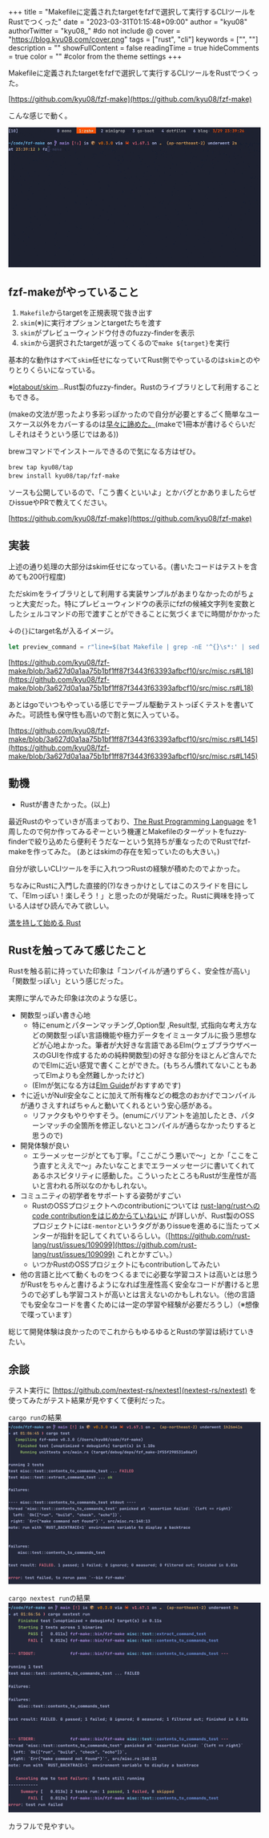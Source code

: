 +++
title = "Makefileに定義されたtargetをfzfで選択して実行するCLIツールをRustでつくった"
date = "2023-03-31T01:15:48+09:00"
author = "kyu08"
authorTwitter = "kyu08_" #do not include @
cover = "https://blog.kyu08.com/cover.png"
tags = ["rust", "cli"]
keywords = ["", ""]
description = ""
showFullContent = false
readingTime = true
hideComments = true
color = "" #color from the theme settings
+++

Makefileに定義されたtargetをfzfで選択して実行するCLIツールをRustでつくった。

[https://github.com/kyu08/fzf-make](https://github.com/kyu08/fzf-make)

こんな感じで動く。

![fzf-make-demo](fzf-make-demo.gif)

## fzf-makeがやっていること
1. `Makefile`からtargetを正規表現で抜き出す
1. `skim`(※)に実行オプションとtargetたちを渡す
1. `skim`がプレビューウィンドウ付きのfuzzy-finderを表示
1. `skim`から選択されたtargetが返ってくるので`make ${target}`を実行

基本的な動作はすべて`skim`任せになっていてRust側でやっているのは`skim`とのやりとりくらいになっている。

※[lotabout/skim](https://github.com/lotabout/skim)...Rust製のfuzzy-finder。Rustのライブラリとして利用することもできる。

(makeの文法が思ったより多彩っぽかったので自分が必要とするごく簡単なユースケース以外をカバーするのは[早々に諦めた。](https://twitter.com/kyu08_/status/1639986936407531525)(makeで1冊本が書けるぐらいだしそれはそうという感じではある))

brewコマンドでインストールできるので気になる方はぜひ。

```sh
brew tap kyu08/tap
brew install kyu08/tap/fzf-make
```

ソースも公開しているので、「こう書くといいよ」とかバグとかありましたらぜひissueやPRで教えてください。

[https://github.com/kyu08/fzf-make](https://github.com/kyu08/fzf-make)

## 実装
上述の通り処理の大部分はskim任せになっている。(書いたコードはテストを含めても200行程度)

ただskimをライブラリとして利用する実装サンプルがあまりなかったのがちょっと大変だった。特にプレビューウィンドウの表示にfzfの候補文字列を変数としたシェルコマンドの形で渡すことができることに気づくまでに時間がかかった

↓の`{}`にtarget名が入るイメージ。

```rust
let preview_command = r"line=$(bat Makefile | grep -nE '^{}\s*:' | sed -e 's/:.*//g'); bat --style=numbers --color=always --line-range $line: --highlight-line $line Makefile";
```

[https://github.com/kyu08/fzf-make/blob/3a627d0a1aa75b1bf1ff87f3443f63393afbcf10/src/misc.rs#L18](https://github.com/kyu08/fzf-make/blob/3a627d0a1aa75b1bf1ff87f3443f63393afbcf10/src/misc.rs#L18)

あとはgoでいつもやっている感じでテーブル駆動テストっぽくテストを書いてみた。可読性も保守性も高いので割と気に入っている。

[https://github.com/kyu08/fzf-make/blob/3a627d0a1aa75b1bf1ff87f3443f63393afbcf10/src/misc.rs#L145](https://github.com/kyu08/fzf-make/blob/3a627d0a1aa75b1bf1ff87f3443f63393afbcf10/src/misc.rs#L145)

## 動機
- Rustが書きたかった。(以上)

最近Rustのやっていきが高まっており、[The Rust Programming Language](https://doc.rust-jp.rs/book-ja/) を1周したので何か作ってみるぞーという機運とMakefileのターゲットをfuzzy-finderで絞り込めたら便利そうだなーという気持ちが重なったのでRustでfzf-makeを作ってみた。 (あとはskimの存在を知っていたのも大きい。)

自分が欲しいCLIツールを手に入れつつRustの経験が積めたのでよかった。

ちなみにRustに入門した直接的(?)なきっかけとしてはこのスライドを目にして、「Elmっぽい！楽しそう！」と思ったのが発端だった。Rustに興味を持っている人はぜひ読んでみて欲しい。

[満を持して始める Rust](https://speakerdeck.com/estie/man-wochi-siteshi-merurust)

## Rustを触ってみて感じたこと
Rustを触る前に持っていた印象は「コンパイルが通りずらく、安全性が高い」「関数型っぽい」という感じだった。

実際に学んでみた印象は次のような感じ。

- 関数型っぽい書き心地
  - 特にenumとパターンマッチング,Option型 ,Result型, 式指向な考え方などの関数型っぽい言語機能や極力データをイミュータブルに扱う思想などが心地よかった。筆者が大好きな言語であるElm(ウェブブラウザベースのGUIを作成するための純粋関数型)の好きな部分をほとんど含んでたのでElmに近い感覚で書くことができた。(もちろん慣れてないこともあってElmよりも全然難しかったけど) 
  - (Elmが気になる方は[Elm Guide](https://guide.elm-lang.jp/)がおすすめです)
- ↑に近いがNull安全なことに加えて所有権などの概念のおかげでコンパイルが通りさえすればちゃんと動いてくれるという安心感がある。
  - リファクタもやりやすそう。(enumにバリアントを追加したとき、パターンマッチの全箇所を修正しないとコンパイルが通らなかったりすると思うので)
- 開発体験が良い
  - エラーメッセージがとても丁寧。「ここがこう悪いで〜」とか「ここをこう直すとええで〜」みたいなことまでエラーメッセージに書いてくれてあるホスピタリティに感動した。こういったところもRustが生産性が高いと言われる所以なのかもしれない。
- コミュニティの初学者をサポートする姿勢がすごい
  - RustのOSSプロジェクトへのcontributionについては [rust-lang/rustへのcode contributionをはじめからていねいに](https://zenn.dev/fraternite/articles/4e11063bf05aac) が詳しいが、Rust製のOSSプロジェクトには`E-mentor`というタグがありissueを進めるに当たってメンターが指針を記してくれているらしい。（[https://github.com/rust-lang/rust/issues/109099](https://github.com/rust-lang/rust/issues/109099) これとかすごい。）
  - いつかRustのOSSプロジェクトにもcontributionしてみたい
- 他の言語と比べて動くものをつくるまでに必要な学習コストは高いとは思うがRustをちゃんと書けるようになれば生産性高く安全なコードが書けると思うので必ずしも学習コストが高いとは言えないのかもしれない。（他の言語でも安全なコードを書くためには一定の学習や経験が必要だろうし）（※想像で喋っています）

総じて開発体験は良かったのでこれからもゆるゆるとRustの学習は続けていきたい。
  
## 余談
テスト実行に [https://github.com/nextest-rs/nextest](nextest-rs/nextest) を使ってみたがテスト結果が見やすくて便利だった。

`cargo run`の結果
![cargo run](cargo-run.webp)

`cargo nextest run`の結果
![cargo nextest run](nextest-run.webp)

カラフルで見やすい。
